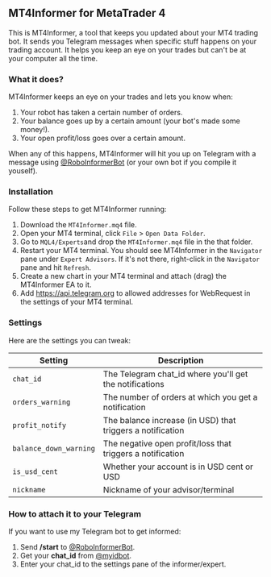 ## MT4Informer for MetaTrader 4

This is MT4Informer, a tool that keeps you updated about your MT4 trading bot. It sends you Telegram messages when specific stuff happens on your trading account. It helps you keep an eye on your trades but can't be at your computer all the time.

### What it does?

MT4Informer keeps an eye on your trades and lets you know when:

1. Your robot has taken a certain number of orders.
2. Your balance goes up by a certain amount (your bot's made some money!).
3. Your open profit/loss goes over a certain amount.

When any of this happens, MT4Informer will hit you up on Telegram with a message using [@RoboInformerBot](https://t.me/RoboInformerBot) (or your own bot if you compile it youself).


### Installation

Follow these steps to get MT4Informer running:

1. Download the `MT4Informer.mq4` file.
2. Open your MT4 terminal, click `File` > `Open Data Folder`.
3. Go to `MQL4/Experts`and drop the `MT4Informer.mq4` file in the that folder.
5. Restart your MT4 terminal. You should see MT4Informer in the `Navigator` pane under `Expert Advisors`. If it's not there, right-click in the `Navigator` pane and hit `Refresh`.
6. Create a new chart in your MT4 terminal and attach (drag) the MT4Informer EA to it. 
7. Add https://api.telegram.org to allowed addresses for WebRequest in the settings of your MT4 terminal.


### Settings

Here are the settings you can tweak:

| Setting                | Description                                                |
| ---------------------- | ---------------------------------------------------------- |
| `chat_id`              | The Telegram chat_id where you'll get the notifications    |
| `orders_warning`       | The number of orders at which you get a notification       |
| `profit_notify`        | The balance increase (in USD) that triggers a notification |
| `balance_down_warning` | The negative open profit/loss that triggers a notification |
| `is_usd_cent`          | Whether your account is in USD cent or USD                 |
| `nickname`             | Nickname of your advisor/terminal                 |


### How to attach it to your Telegram

If you want to use my Telegram bot to get informed:

1. Send **/start** to [@RoboInformerBot](https://t.me/RoboInformerBot).
2. Get your **chat_id** from  [@myidbot](https://t.me/myidbot).
3. Enter your chat_id to the settings pane of the informer/expert.
